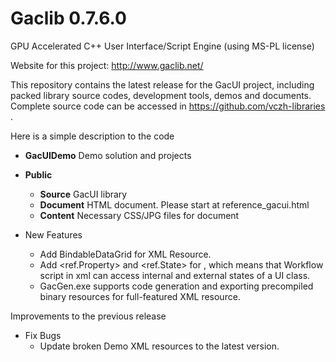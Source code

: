 # Gaclib 0.7.6.0


GPU Accelerated C++ User Interface/Script Engine (using MS-PL license)

Website for this project: http://www.gaclib.net/

This repository contains the latest release for the GacUI project, including packed library source codes, development tools, demos and documents. Complete source code can be accessed in https://github.com/vczh-libraries .

Here is a simple description to the code
* **GacUIDemo** Demo solution and projects
* **Public** 
    * **Source** GacUI library
    * **Document** HTML document. Please start at reference_gacui.html
    * **Content** Necessary CSS/JPG files for document

* New Features
    * Add BindableDataGrid for XML Resource.
    * Add <ref.Property> and <ref.State> for <Instance>, which means that Workflow script in xml can access internal and external states of a UI class.
    * GacGen.exe supports code generation and exporting precompiled binary resources for full-featured XML resource.

Improvements to the previous release
* Fix Bugs
    * Update broken Demo XML resources to the latest version.